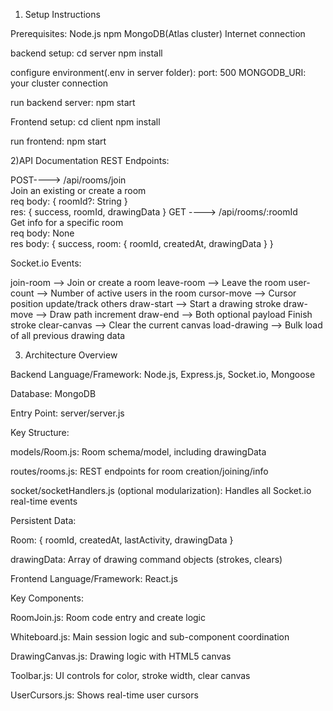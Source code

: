 1) Setup Instructions

Prerequisites:
Node.js
npm
MongoDB(Atlas cluster)
Internet connection

backend setup:
cd server
npm install

configure environment(.env in server folder):
port: 500
MONGODB_URI: your cluster connection

run backend server:
npm start

Frontend setup:
cd client
npm install

run frontend:
npm start

2)API Documentation
REST Endpoints: 

POST---->  /api/rooms/join	
Join an existing or create a room	
req body: { roomId?: String }	
res: { success, roomId, drawingData }
GET	----> /api/rooms/:roomId	
Get info for a specific room	
req body: None	
res body: { success, room: { roomId, createdAt, drawingData } }

Socket.io Events:

join-room	--> Join or create a room
leave-room --> Leave the room
user-count  --> Number of active users in the room
cursor-move	--> Cursor position update/track others
draw-start	--> Start a drawing stroke
draw-move	--> Draw path increment
draw-end	--> Both	optional payload	Finish stroke
clear-canvas	--> Clear the current canvas
load-drawing	-->	Bulk load of all previous drawing data

3. Architecture Overview
   
Backend
Language/Framework: Node.js, Express.js, Socket.io, Mongoose

Database: MongoDB

Entry Point: server/server.js

Key Structure:

models/Room.js: Room schema/model, including drawingData

routes/rooms.js: REST endpoints for room creation/joining/info

socket/socketHandlers.js (optional modularization): Handles all Socket.io real-time events

Persistent Data:

Room: { roomId, createdAt, lastActivity, drawingData }

drawingData: Array of drawing command objects (strokes, clears)

Frontend
Language/Framework: React.js

Key Components:

RoomJoin.js: Room code entry and create logic

Whiteboard.js: Main session logic and sub-component coordination

DrawingCanvas.js: Drawing logic with HTML5 canvas

Toolbar.js: UI controls for color, stroke width, clear canvas

UserCursors.js: Shows real-time user cursors
